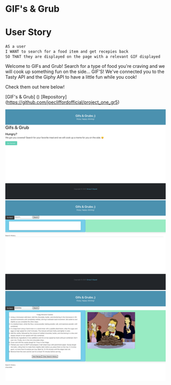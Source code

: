 # GIF's & Grub

# User Story

```
AS a user
I WANT to search for a food item and get recepies back
SO THAT they are displayed on the page with a relevant GIF displayed
```

Welcome to GIFs and Grub! Search for a type of food you're craving and we will cook up something fun on the side...
GIF'S!
We've connected you to the Tasty API and the Giphy API to have a little fun while you cook! 

Check them out here below!

[GIF's & Grub] ()
[Repository] (https://github.com/joecliffordofficial/project_one_gr5)

<img src ="./assets/images/screenShotOne.png">
<img src ="./assets/images/screenShotTwo.png">
<img src ="./assets/images/screenShotThree.png">